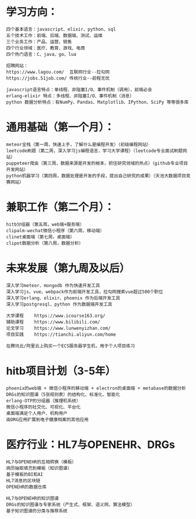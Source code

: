 # 学习方向：
	四个基本语言：javascript、elixir、python、sql
	五个技术工作：前端、后端、数据端、测试、运维
	三个业务工作：产品、运营、销售
	四个行业领域：医疗、教育、游戏、电商
	四个热门语言：C、java、go、lua

	招聘网站：
	https://www.lagou.com/	互联网行业--拉勾网
	https://jobs.51job.com/	传统行业--前程无忧

	javascript语言特点：单线程、非阻塞I/O、事件机制（调用），前端必会
	erlang-elixir 特点：多线程、非阻塞I/O、事件机制（消息）
	python 数据分析特点：有NumPy、Pandas、Matplotlib、IPython、SciPy 等等很多库

# 通用基础（第一个月）：
	meteor全栈（第一周，快速上手，了解什么是编程开发）（初级编程网站）
	leetcode刷题（第二周，深入学习js编程语言，学习大学课程）（leetcode专业面试刷题网站）
	puppeteer爬虫（第三周，数据来源是开发的根本，抓住研究领域的热点）（github专业项目开发网站）
	python机器学习（第四周，数据处理是开发的手段，提出自己研究的成果）（天池大数据项目竞赛网站）

# 兼职工作（第二个月）：
	hitb分组器（第五周，web端+服务端）
	clipalm-wechat微信小程序（第六周，移动端）
	clinet桌面端（第七周，桌面端）
	clipot数据分析（第八周，数据分析）

# 未来发展（第九周及以后）
	深入学习meteor、mongodb 作为快速开发工具
	深入学习js、vue、webpack作为前端开发工具，拉勾网搜索vue超过500个职位
	深入学习erlang、elixir、phoenix 作为后端开发工具
	深入学习postgresql、python 作为数据端开发工具

	大学课程	https://www.icourse163.org/
	辅助课程	https://www.bilibili.com/
	论文学习	https://www.lunwenyizhan.com/
	项目实践	https://tianchi.aliyun.com/home

	在腾讯云/阿里云上购买一个ECS服务器学生机，用于个人项目练习

# hitb项目计划（3-5年）
	phoenix的web端 + 微信小程序的移动端 + electron的桌面端 + metabase的数据分析
	DRGs的知识图谱（5张规则表）的结构化、标准化、智能化
	erlang-OTP的分组器（推理机系统）
	微信小程序的社交化、可视化、平台化
	桌面端满足个人用户、机构用户
	由DRG应用扩展到电子健康档案的其他应用

# 医疗行业：HL7与OPENEHR、DRGs
	HL7与OPENEHR的互相转换（模板）
	病历抽取填充到模板（知识图谱）
	基于模板的BI和AI
	HL7消息的区块链
	OPENEHR的数据仓库

	HL7与OPENEHR的知识图谱
	DRGs的知识图谱与专家系统（产生式、框架、语义网、算法模型）
	基于知识图谱的分类与推荐系统



